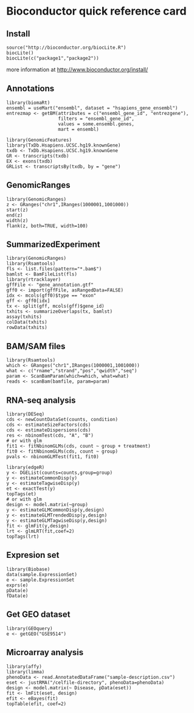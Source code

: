 # Bioconductor quick reference card

## Install

    source("http://bioconductor.org/biocLite.R")
    biocLite()
    biocLite(c("package1","package2"))

more information at http://www.bioconductor.org/install/

## Annotations

    library(biomaRt)
    ensembl = useMart("ensembl", dataset = "hsapiens_gene_ensembl")
    entrezmap <- getBM(attributes = c("ensembl_gene_id", "entrezgene"), 
    	               filters = "ensembl_gene_id", 
                       values = some.ensembl.genes, 
                       mart = ensembl)

    library(GenomicFeatures)
    library(TxDb.Hsapiens.UCSC.hg19.knownGene)
    txdb <- TxDb.Hsapiens.UCSC.hg19.knownGene
    GR <- transcripts(txdb)
    EX <- exons(txdb)
    GRList <- transcriptsBy(txdb, by = "gene")


## GenomicRanges

    library(GenomicRanges)
    z <- GRanges("chr1",IRanges(1000001,1001000))
    start(z)
    end(z)
    width(z)
    flank(z, both=TRUE, width=100)

## SummarizedExperiment

    library(GenomicRanges)
    library(Rsamtools)
    fls <- list.files(pattern="*.bam$")
    bamlst <- BamFileList(fls)
    library(rtracklayer)
    gffFile <- "gene_annotation.gtf"
    gff0 <- import(gffFile, asRangedData=FALSE)
    idx <- mcols(gff0)$type == "exon"
    gff <- gff0[idx]
    tx <- split(gff, mcols(gff)$gene_id)
    txhits <- summarizeOverlaps(tx, bamlst)
    assay(txhits)
    colData(txhits)
    rowData(txhits)

## BAM/SAM files

    library(Rsamtools)
    which <- GRanges("chr1",IRanges(1000001,1001000))
    what <- c("rname","strand","pos","qwidth","seq")
    param <- ScanBamParam(which=which, what=what)
    reads <- scanBam(bamfile, param=param)

## RNA-seq analysis

    library(DESeq)
    cds <- newCountDataSet(counts, condition)
    cds <- estimateSizeFactors(cds)
    cds <- estimateDispersions(cds)
    res <- nbinomTest(cds, "A", "B")
    # or with glm
    fit1 <- fitNbinomGLMs(cds, count ~ group + treatment)
    fit0 <- fitNbinomGLMs(cds, count ~ group)
    pvals <- nbinomGLMTest(fit1, fit0)

    library(edgeR)
    y <- DGEList(counts=counts,group=group)
    y <- estimateCommonDisp(y)
    y <- estimateTagwiseDisp(y)
    et <- exactTest(y)
    topTags(et)
    # or with glm
    design <- model.matrix(~group)
    y <- estimateGLMCommonDisp(y,design)
    y <- estimateGLMTrendedDisp(y,design)
    y <- estimateGLMTagwiseDisp(y,design)
    fit <- glmFit(y,design)
    lrt <- glmLRT(fit,coef=2)
    topTags(lrt)

## Expresion set

    library(Biobase)
    data(sample.ExpressionSet)
    e <- sample.ExpressionSet
    exprs(e)
    pData(e)
    fData(e)

## Get GEO dataset

    library(GEOquery)
    e <- getGEO("GSE9514")

## Microarray analysis

    library(affy)
    library(limma)
    phenoData <- read.AnnotatedDataFrame("sample-description.csv")
    eset <- justRMA("/celfile-directory", phenoData=phenoData)
    design <- model.matrix(~ Disease, pData(eset))
    fit <- lmFit(eset, design)
    efit <- eBayes(fit)
    topTable(efit, coef=2)


